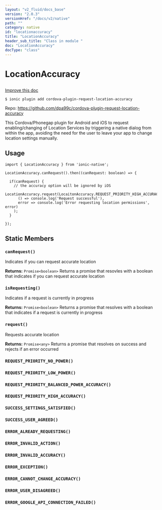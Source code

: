 ```yaml
---
layout: "v2_fluid/docs_base"
version: "2.0.3"
versionHref: "/docs/v2/native"
path: ""
category: native
id: "locationaccuracy"
title: "LocationAccuracy"
header_sub_title: "Class in module "
doc: "LocationAccuracy"
docType: "class"
---
```









<h1 class="api-title">

  
  LocationAccuracy
  

  

  

</h1>

<a class="improve-v2-docs" href="http://github.com/driftyco/ionic-native/edit/master/src/plugins/location-accuracy.ts#L0">
  Improve this doc
</a>





<!-- decorators -->


<pre><code>$ ionic plugin add cordova-plugin-request-location-accuracy</code></pre>
<p>Repo:
  <a href="https://github.com/dpa99c/cordova-plugin-request-location-accuracy">
    https://github.com/dpa99c/cordova-plugin-request-location-accuracy
  </a>
</p>

<!-- description -->

<p>This Cordova/Phonegap plugin for Android and iOS to request enabling/changing of Location Services by triggering a native dialog from within the app, avoiding the need for the user to leave your app to change location settings manually.</p>



<!-- @usage tag -->

<h2>Usage</h2>

<pre><code>import { LocationAccuracy } from &#39;ionic-native&#39;;

LocationAccuracy.canRequest().then((canRequest: boolean) =&gt; {

  if(canRequest) {
    // the accuracy option will be ignored by iOS
    LocationAccuracy.request(LocaitonAccuracy.REQUEST_PRIORITY_HIGH_ACCURACY).then(
      () =&gt; console.log(&#39;Request successful&#39;),
      error =&gt; console.log(&#39;Error requesting location permissions&#39;, error)
    );
  }

});
</code></pre>




<!-- @property tags -->
<h2>Static Members</h2>
<div id="canRequest"></div>
<h3><code>canRequest()</code>
  
</h3>

Indicates if you can request accurate location






<div class="return-value" markdown="1">
  <i class="icon ion-arrow-return-left"></i>
  <b>Returns:</b> 
<code>Promise&lt;boolean&gt;</code> Returns a promise that resovles with a boolean that indicates if you can request accurate location
</div>



<div id="isRequesting"></div>
<h3><code>isRequesting()</code>
  
</h3>

Indicates if a request is currently in progress






<div class="return-value" markdown="1">
  <i class="icon ion-arrow-return-left"></i>
  <b>Returns:</b> 
<code>Promise&lt;boolean&gt;</code> Returns a promise that resolves with a boolean that indicates if a request is currently in progress
</div>



<div id="request"></div>
<h3><code>request()</code>
  
</h3>



Requests accurate location






<div class="return-value" markdown="1">
  <i class="icon ion-arrow-return-left"></i>
  <b>Returns:</b> 
<code>Promise&lt;any&gt;</code> Returns a promise that resolves on success and rejects if an error occurred
</div>



<div id="REQUEST_PRIORITY_NO_POWER"></div>
<h3><code>REQUEST_PRIORITY_NO_POWER()</code>
  
</h3>









<div id="REQUEST_PRIORITY_LOW_POWER"></div>
<h3><code>REQUEST_PRIORITY_LOW_POWER()</code>
  
</h3>









<div id="REQUEST_PRIORITY_BALANCED_POWER_ACCURACY"></div>
<h3><code>REQUEST_PRIORITY_BALANCED_POWER_ACCURACY()</code>
  
</h3>









<div id="REQUEST_PRIORITY_HIGH_ACCURACY"></div>
<h3><code>REQUEST_PRIORITY_HIGH_ACCURACY()</code>
  
</h3>









<div id="SUCCESS_SETTINGS_SATISFIED"></div>
<h3><code>SUCCESS_SETTINGS_SATISFIED()</code>
  
</h3>









<div id="SUCCESS_USER_AGREED"></div>
<h3><code>SUCCESS_USER_AGREED()</code>
  
</h3>









<div id="ERROR_ALREADY_REQUESTING"></div>
<h3><code>ERROR_ALREADY_REQUESTING()</code>
  
</h3>









<div id="ERROR_INVALID_ACTION"></div>
<h3><code>ERROR_INVALID_ACTION()</code>
  
</h3>









<div id="ERROR_INVALID_ACCURACY"></div>
<h3><code>ERROR_INVALID_ACCURACY()</code>
  
</h3>









<div id="ERROR_EXCEPTION"></div>
<h3><code>ERROR_EXCEPTION()</code>
  
</h3>









<div id="ERROR_CANNOT_CHANGE_ACCURACY"></div>
<h3><code>ERROR_CANNOT_CHANGE_ACCURACY()</code>
  
</h3>









<div id="ERROR_USER_DISAGREED"></div>
<h3><code>ERROR_USER_DISAGREED()</code>
  
</h3>









<div id="ERROR_GOOGLE_API_CONNECTION_FAILED"></div>
<h3><code>ERROR_GOOGLE_API_CONNECTION_FAILED()</code>
  
</h3>










<!-- methods on the class -->

<!-- related link --><!-- end content block -->


<!-- end body block -->

